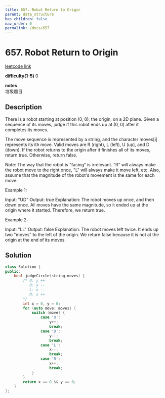 ```yaml
---
title: 657. Robot Return to Origin
parent: data_structure
has_children: false
nav_order: 0
permalink: /docs/657
---
```

# 657. Robot Return to Origin
[leetcode link](https://leetcode.com/problems/robot-return-to-origin/)

**difficulty(1-5)** 
0

**notes**   
垃圾题目

## Description
There is a robot starting at position (0, 0), the origin, on a 2D plane. Given a sequence of its moves, judge if this robot ends up at (0, 0) after it completes its moves.

The move sequence is represented by a string, and the character moves[i] represents its ith move. Valid moves are R (right), L (left), U (up), and D (down). If the robot returns to the origin after it finishes all of its moves, return true. Otherwise, return false.

Note: The way that the robot is "facing" is irrelevant. "R" will always make the robot move to the right once, "L" will always make it move left, etc. Also, assume that the magnitude of the robot's movement is the same for each move.

Example 1:

Input: "UD"
Output: true 
Explanation: The robot moves up once, and then down once. All moves have the same magnitude, so it ended up at the origin where it started. Therefore, we return true.
 

Example 2:

Input: "LL"
Output: false
Explanation: The robot moves left twice. It ends up two "moves" to the left of the origin. We return false because it is not at the origin at the end of its moves.

## Solution
```c++
class Solution {
public:
    bool judgeCircle(string moves) {
        /* U: y ++
           D: y --
           L: x --
           R: x ++
        */
        int x = 0, y = 0;
        for (auto move: moves) {
            switch (move) {
                case 'U':
                    y++;
                    break;
                case 'D':
                    y--;
                    break;
                case 'L':
                    x--;
                    break;
                case 'R':
                    x++;
                    break;
            }
        }
        return x == 0 && y == 0;
    }
};
```